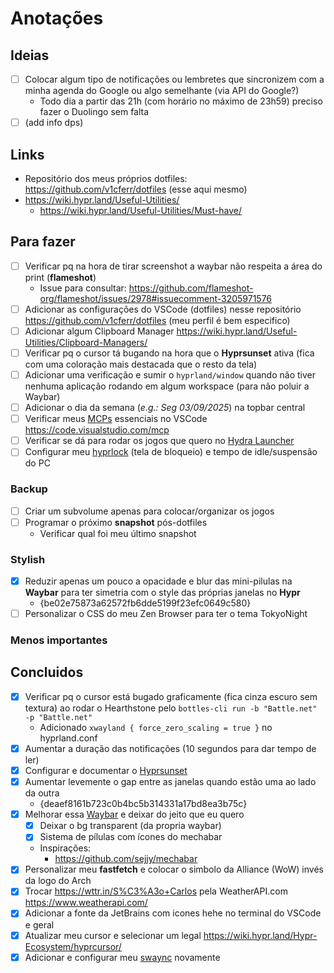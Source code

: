 # Anotações

## Ideias

- [ ] Colocar algum tipo de notificações ou lembretes que sincronizem com a minha agenda do Google ou algo semelhante (via API do Google?)
  - Todo dia a partir das 21h (com horário no máximo de 23h59) preciso fazer o Duolingo sem falta
- [ ] (add info dps)

## Links

- Repositório dos meus próprios dotfiles: <https://github.com/v1cferr/dotfiles> (esse aqui mesmo)
- <https://wiki.hypr.land/Useful-Utilities/>
  - <https://wiki.hypr.land/Useful-Utilities/Must-have/>

## Para fazer

- [ ] Verificar pq na hora de tirar screenshot a waybar não respeita a área do print (**flameshot**)
  - Issue para consultar: <https://github.com/flameshot-org/flameshot/issues/2978#issuecomment-3205971576>
- [ ] Adicionar as configurações do VSCode (dotfiles) nesse repositório <https://github.com/v1cferr/dotfiles> (meu perfil é bem especifico)
- [ ] Adicionar algum Clipboard Manager <https://wiki.hypr.land/Useful-Utilities/Clipboard-Managers/>
- [ ] Verificar pq o cursor tá bugando na hora que o **Hyprsunset** ativa (fica com uma coloração mais destacada que o resto da tela)
- [ ] Adicionar uma verificação e sumir o `hyprland/window` quando não tiver nenhuma aplicação rodando em algum workspace (para não poluir a Waybar)
- [ ] Adicionar o dia da semana (*e.g.: Seg 03/09/2025*) na topbar central
- [ ] Verificar meus [MCPs](./vscode/.config/Code/User/mcp.json) essenciais no VSCode <https://code.visualstudio.com/mcp>
- [ ] Verificar se dá para rodar os jogos que quero no [Hydra Launcher](https://aur.archlinux.org/packages/hydra-launcher-bin)
- [ ] Configurar meu [hyprlock](https://wiki.hypr.land/Hypr-Ecosystem/hyprlock/) (tela de bloqueio) e tempo de idle/suspensão do PC

### Backup

- [ ] Criar um subvolume apenas para colocar/organizar os jogos
- [ ] Programar o próximo **snapshot** pós-dotfiles
  - Verificar qual foi meu último snapshot

### Stylish

- [x] Reduzir apenas um pouco a opacidade e blur das mini-pilulas na **Waybar** para ter simetria com o style das próprias janelas no **Hypr**
  - {be02e75873a62572fb6dde5199f23efc0649c580}
- [ ] Personalizar o CSS do meu Zen Browser para ter o tema TokyoNight

### Menos importantes

## Concluidos

- [x] Verificar pq o cursor está bugado graficamente (fica cinza escuro sem textura) ao rodar o Hearthstone pelo `bottles-cli run -b "Battle.net" -p "Battle.net"`
  - Adicionado `xwayland { force_zero_scaling = true }` no hyprland.conf
- [x] Aumentar a duração das notificações (10 segundos para dar tempo de ler)
- [x] Configurar e documentar o [Hyprsunset](./hypr/.config/hypr/hyprsunset.conf)
- [x] Aumentar levemente o gap entre as janelas quando estão uma ao lado da outra
  - {deaef8161b723c0b4bc5b314331a17bd8ea3b75c}
- [x] Melhorar essa [Waybar](./waybar/) e deixar do jeito que eu quero
  - [x] Deixar o bg transparent (da propria waybar)
  - [x] Sistema de pílulas com ícones do mechabar
  - Inspirações:
    - <https://github.com/sejjy/mechabar>
- [x] Personalizar meu **fastfetch** e colocar o simbolo da Alliance (WoW) invés da logo do Arch
- [x] Trocar <https://wttr.in/S%C3%A3o+Carlos> pela WeatherAPI.com <https://www.weatherapi.com/>
- [x] Adicionar a fonte da JetBrains com icones hehe no terminal do VSCode e geral
- [x] Atualizar meu cursor e selecionar um legal <https://wiki.hypr.land/Hypr-Ecosystem/hyprcursor/>
- [x] Adicionar e configurar meu [swaync](./swaync/) novamente
